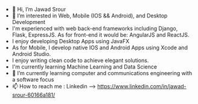 - 👋 Hi, I’m Jawad Srour
- 👀 I’m interested in Web, Mobile (IOS && Android), and Desktop Development
- I'm experienced with web back-end frameworks including Django, Flask, ExpressJS. As for front-end it would be: AngularJS and ReactJS.
- I enjoy developing Desktop Apps using JavaFX
- As for Mobile, I develop native IOS and Android Apps using Xcode and Android Studio.
- I enjoy writing clean code to achieve elegant solutions.
- I'm currently learning Machine Learning and Data Science
- 🌱 I’m currently learning computer and communications engineering with a software focus
- 📫 How to reach me : Linkedin --> https://www.linkedin.com/in/jawad-srour-60166a181/

<!---
jawadsrour20/jawadsrour20 is a ✨ special ✨ repository because its `README.md` (this file) appears on your GitHub profile.
You can click the Preview link to take a look at your changes.
--->
